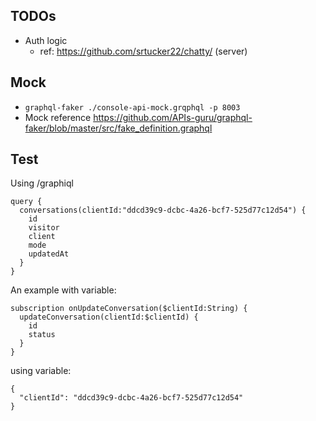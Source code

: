 ## TODOs

* Auth logic 
  * ref: https://github.com/srtucker22/chatty/ (server)

## Mock

* `graphql-faker ./console-api-mock.grqphql -p 8003`
* Mock reference https://github.com/APIs-guru/graphql-faker/blob/master/src/fake_definition.graphql

## Test

Using /graphiql

```
query {
  conversations(clientId:"ddcd39c9-dcbc-4a26-bcf7-525d77c12d54") {
    id
    visitor
    client
    mode
    updatedAt
  }
}
```
An example with variable:

```
subscription onUpdateConversation($clientId:String) {
  updateConversation(clientId:$clientId) {
    id
    status
  } 
}
```
using variable:
```
{
  "clientId": "ddcd39c9-dcbc-4a26-bcf7-525d77c12d54"
}
```